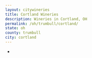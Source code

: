 ```yaml
---
layout: citywineries
title: Cortland Wineries
description: Wineries in Cortland, OH
permalink: /oh/trumbull/cortland/
state: oh
county: trumbull
city: cortland
---
```

-
